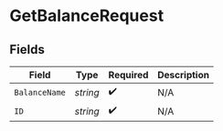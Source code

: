 # GetBalanceRequest


## Fields

| Field              | Type               | Required           | Description        |
| ------------------ | ------------------ | ------------------ | ------------------ |
| `BalanceName`      | *string*           | :heavy_check_mark: | N/A                |
| `ID`               | *string*           | :heavy_check_mark: | N/A                |